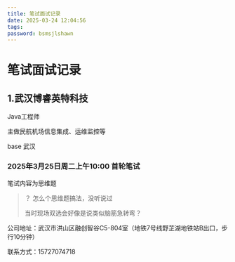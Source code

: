 ```yaml
---
title: 笔试面试记录
date: 2025-03-24 12:04:56
tags:
password: bsmsjlshawn
---
```


# 笔试面试记录

## 1.武汉博睿英特科技

Java工程师

主做民航机场信息集成、运维监控等

base 武汉

### 2025年3月25日周二上午10:00 首轮笔试

笔试内容为思维题

> ？ 怎么个思维题搞法，没听说过
>
> 当时现场双选会好像是说类似脑筋急转弯？

公司地址：武汉市洪山区融创智谷C5-804室（地铁7号线野芷湖地铁站B出口，步行10分钟）

联系方式：15727074718
